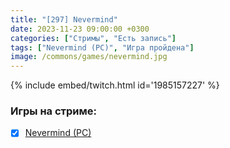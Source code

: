 ```yaml
---
title: "[297] Nevermind"
date: 2023-11-23 09:00:00 +0300
categories: ["Стримы", "Есть запись"]
tags: ["Nevermind (PC)", "Игра пройдена"]
image: /commons/games/nevermind.jpg
---
```


{% include embed/twitch.html id='1985157227' %}

### Игры на стриме:
+ [x] [Nevermind (PC)](/tags/nevermind-pc)
